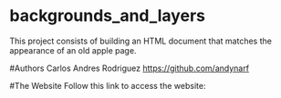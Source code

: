 # backgrounds_and_layers
This project consists of building an HTML document that matches the appearance of an old apple page.

#Authors
Carlos Andres Rodriguez https://github.com/andynarf

#The Website
Follow this link to access the website: 